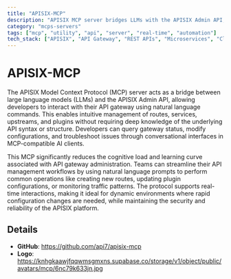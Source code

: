 ```yaml
---
title: "APISIX-MCP"
description: "APISIX MCP server bridges LLMs with the APISIX Admin API, enabling natural language management of API gateway resources."
category: "mcps-servers"
tags: ["mcp", "utility", "api", "server", "real-time", "automation"]
tech_stack: ["APISIX", "API Gateway", "REST APIs", "Microservices", "Cloud Native"]
---
```


# APISIX-MCP

The APISIX Model Context Protocol (MCP) server acts as a bridge between large language models (LLMs) and the APISIX Admin API, allowing developers to interact with their API gateway using natural language commands. This enables intuitive management of routes, services, upstreams, and plugins without requiring deep knowledge of the underlying API syntax or structure. Developers can query gateway status, modify configurations, and troubleshoot issues through conversational interfaces in MCP-compatible AI clients.

This MCP significantly reduces the cognitive load and learning curve associated with API gateway administration. Teams can streamline their API management workflows by using natural language prompts to perform common operations like creating new routes, updating plugin configurations, or monitoring traffic patterns. The protocol supports real-time interactions, making it ideal for dynamic environments where rapid configuration changes are needed, while maintaining the security and reliability of the APISIX platform.

## Details

- **GitHub**: https://github.com/api7/apisix-mcp
- **Logo**: https://knhgkaawjfqqwmsgmxns.supabase.co/storage/v1/object/public/avatars/mcp/6nc79k633jn.jpg
